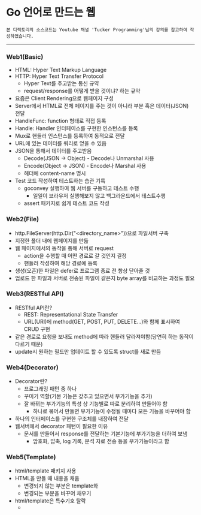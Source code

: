 # Go 언어로 만드는 웹
`본 디렉토리의 소스코드는 Youtube 채널 'Tucker Programming'님의 강의를 참고하여 작성하였습니다.`  
  
---

### Web1(Basic)
- HTML: Hyper Text Markup Language
- HTTP: Hyper Text Transfer Protocol
  * Hyper Text를 주고받는 통신 규약
  * request/response를 어떻게 받을 것이냐? 하는 규약
- 요즘은 Client Rendering으로 웹페이지 구성
- Server에서 HTML로 전체 페이지를 주는 것이 아니라 부분 혹은 데이터(JSON) 전달
- HandleFunc: function 형태로 직접 등록
- Handle: Handler 인터페이스를 구현한 인스턴스를 등록
- Mux로 핸들러 인스턴스를 등록하여 동적으로 전달
- URL에 있는 데이터를 쿼리로 얻을 수 있음
- JSON을 통해서 데이터를 주고받음
  * Decode(JSON -> Object) - Decode나 Unmarshal 사용
  * Encode(Object -> JSON) - Encode나 Marshal 사용
  * 헤더에 content-name 명시
- Test 코드 작성하여 테스트하는 습관 기륵
  * goconvey 실행하여 웹 서버를 구동하고 테스트 수행
    + 일일이 브라우저 실행해보지 않고 백그라운드에서 테스트수행
  * assert 패키지로 쉽게 테스트 코드 작성
### Web2(File)
- http.FileServer(http.Dir("<directory_name>"))으로 파일서버 구축
- 지정한 폴더 내에 웹페이지를 만듦
- 웹 페이지에서의 동작을 통해 서버로 request
  * action을 수행할 때 어떤 경로로 갈 것인지 결정
  * 핸들러 작성하여 해당 경로에 등록
- 생성(오픈)한 파일은 defer로 프로그램 종료 전 항상 닫아줄 것
- 업로드 한 파일과 서버로 전송된 파일이 같은지 byte array를 비교하는 과정도 필요
### Web3(RESTful API)
- RESTful API란?
  * REST: Representational State Transfer
  * URL(URI)에 method(GET, POST, PUT, DELETE...)와 함께 표시하여 CRUD 구현
- 같은 경로로 요청을 보내도 method에 따라 핸들러 달라져야함(당연히 하는 동작이 다르기 때문)
- update시 원하는 필드만 업데이트 할 수 있도록 struct를 새로 만듬
### Web4(Decorator)
- Decorator란?
  * 프로그래밍 패턴 중 하나
  * 꾸미기 역할(기본 기능은 갖추고 있으면서 부가기능을 추가)
  * 잘 바뀌는 부가기능의 특성 상 기능별로 따로 분리하여 만들어야 함
    + 하나로 묶어서 만들면 부가기능이 수정될 때마다 모든 기능을 바꾸어야 함
- 하나의 인터페이스를 구현한 구조체를 내장하여 전달
- 웹서버에서 decorator 패턴이 필요한 이유
  * 문서를 만들어서 response를 전달하는 기본기능에 부가기능을 더하여 보냄
    + 암호화, 압축, log 기록, 분석 자료 전송 등을 부가기능이라고 함
### Web5(Template)
- html/template 패키지 사용
- HTML을 만들 때 내용을 채움
  * 변경되지 않는 부분은 template화
  * 변경되는 부분을 바꾸어 채우기
- html/template은 특수기호 탈락
  * <script>태그 안에서는 특수기호 유지
- text/template은 특수기호 유지
### Web6(Packages)
- gorilla/pat: 메서드에 따른 핸들러 추가 간단하게 해줌
- unrolled/render: JSON/XML/binary/HTML 템플릿 렌더링 쉽게 해줌
- urfave/negroni: HTTP 미들웨어로 많이 쓰이는 부가 기능 추가 쉽게 해줌
### Web7(EventSource)
- WebSocket은 TCP 채널을 생성하여 연결을 끊지 않고 send/receive를 가능하게 해주는 통신 프로토콜
- EventSource는 연결을 끊지 않고 서버에서 이벤트를 보내도록 해주는 인터페이스
  * push 알림 등에 사용
### Web8(OAuth 2.0)
- 앱이나 사이트에서 자체 회원가입 시스템 없이 외부 소셜 사이트(goole, facebook, kakao 등)로부터 회원 정보를 가져와 가입을 제공
- 개인정보(ID, 비밀번호 등) 보호가 어려워짐으로써 큰 회사의 정보를 사용
- OAuth 요청시 API Key를 제공하고 이 key를 통해 회원 정보에 접근 가능
- Callback 함수를 통해 로그인 제공
### Web9(배포)
- Domain 획득 -> DNS 등록 -> IP주소와 Domain 매핑
- 가상화 기술의 발전으로 클라우드 서비스 발달
- 인프라 자원을 제공(IaaS)
  * 가상 머신(자원)을 빌려서 웹서버 구동
- 웹 서버를 구동할 수 있는 플랫폼 제공(PaaS)
  * 인프라는 신경쓰지 않아도 됨
  * 디테일한 설정 불가능
- 서비스 형태로 접근할 수 있도록 제공(SaaS)